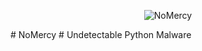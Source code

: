 <p align="center">
  <img src="https://github.com/](https://github.com/soumeswar/NoMercy/blob/main/nomercy.png" alt="NoMercy"/>
</p>
# NoMercy
# Undetectable Python Malware
